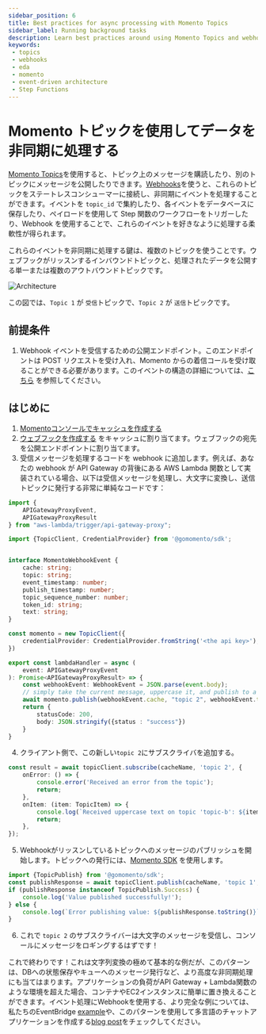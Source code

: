 ```yaml
---
sidebar_position: 6
title: Best practices for async processing with Momento Topics
sidebar_label: Running background tasks
description: Learn best practices around using Momento Topics and webhooks to process data asynchronously in your event-driven architectures.
keywords:
 - topics
 - webhooks
 - eda
 - momento
 - event-driven architecture
 - Step Functions
---
```


# Momento トピックを使用してデータを非同期に処理する

[Momento Topics](../)を使用すると、トピック上のメッセージを購読したり、別のトピックにメッセージを公開したりできます。[Webhooks](../webhooks/overview)を使うと、これらのトピックをステートレスコンシューマーに接続し、非同期にイベントを処理することができます。イベントを `topic_id` で集約したり、各イベントをデータベースに保存したり、ペイロードを使用して Step 関数のワークフローをトリガーしたり、Webhook を使用することで、これらのイベントを好きなように処理する柔軟性が得られます。

これらのイベントを非同期に処理する鍵は、複数のトピックを使うことです。ウェブフックがリッスンするインバウンドトピックと、処理されたデータを公開する単一または複数のアウトバウンドトピックです。

![Architecture](@site/static/img/topics/patterns/asynchronous-processing.png)

この図では、`Topic 1` が `受信`トピックで、`Topic 2` が `送信`トピックです。

## 前提条件
1. Webhook イベントを受信するための公開エンドポイント。このエンドポイントは POST リクエストを受け入れ、Momento からの着信コールを受け取ることができる必要があります。このイベントの構造の詳細については、[こちら](../webhooks/overview#example-event) を参照してください。

## はじめに
1. [Momentoコンソールでキャッシュを作成する](https://console.gomomento.com/caches/create)
2. [ウェブフックを作成する](/topics/webhooks/creating-a-webhook) をキャッシュに割り当てます。ウェブフックの宛先を公開エンドポイントに割り当てます。
3. 受信メッセージを処理するコードを webhook に追加します。例えば、あなたの webhook が API Gateway の背後にある AWS Lambda 関数として実装されている場合、以下は受信メッセージを処理し、大文字に変換し、送信トピックに発行する非常に単純なコードです：
```typescript
import {
    APIGatewayProxyEvent,
    APIGatewayProxyResult 
} from "aws-lambda/trigger/api-gateway-proxy";

import {TopicClient, CredentialProvider} from '@gomomento/sdk';


interface MomentoWebhookEvent {
    cache: string;
    topic: string;
    event_timestamp: number;
    publish_timestamp: number;
    topic_sequence_number: number;
    token_id: string;
    text: string;
}

const momento = new TopicClient({
    credentialProvider: CredentialProvider.fromString('<the api key>'),
})

export const lambdaHandler = async (
    event: APIGatewayProxyEvent
): Promise<APIGatewayProxyResult> => {  
    const webhookEvent: WebhookEvent = JSON.parse(event.body);
    // simply take the current message, uppercase it, and publish to a new topic
    await momento.publish(webhookEvent.cache, "topic 2", webhookEvent.text.toUpperCase());
    return {
        statusCode: 200,
        body: JSON.stringify({status : "success"})
    }
}
```
4. クライアント側で、この新しい`topic 2`にサブスクライバを追加する。
```typescript
const result = await topicClient.subscribe(cacheName, 'topic 2', {
    onError: () => {
        console.error('Received an error from the topic');
        return;
    },
    onItem: (item: TopicItem) => {
        console.log(`Received uppercase text on topic 'topic-b': ${item.value().toString()}`);
        return;
    },
});
```
5. Webhookがリッスンしているトピックへのメッセージのパブリッシュを開始します。トピックへの発行には、[Momento SDK](/topics/develop/api-reference) を使用します。
```typescript
import {TopicPublish} from '@gomomento/sdk';
const publishResponse = await topicClient.publish(cacheName, 'topic 1', 'a value');
if (publishResponse instanceof TopicPublish.Success) {
    console.log('Value published successfully!');
} else {
    console.log(`Error publishing value: ${publishResponse.toString()}`);
}
```
6. これで `topic 2` のサブスクライバーは大文字のメッセージを受信し、コンソールにメッセージをロギングするはずです！

これで終わりです！これは文字列変換の極めて基本的な例だが、このパターンは、DBへの状態保存やキューへのメッセージ発行など、より高度な非同期処理にも当てはまります。アプリケーションの負荷がAPI Gateway + Lambda関数のような環境を超えた場合、コンテナやEC2インスタンスに簡単に置き換えることができます。イベント処理にWebhookを使用する、より完全な例については、私たちのEventBridge [example](/topics/integrations/lambda-handler)や、このパターンを使用して多言語のチャットアプリケーションを作成する[blog post](https://www.gomomento.com/blog/how-to-use-webhooks-and-momento-topics-to-build-a-multi-language-chat-app)をチェックしてください。
